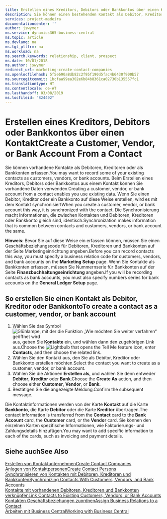 ```yaml
---
title: Erstellen eines Kreditors, Debitors oder Bankkontos über einen Kontakt | Microsoft Docs
description: Sie können einen bestehenden Kontakt als Debitor, Kreditor oder Bankkonto mithilfe der vorhandenen Daten und angeben Geschäftsbeziehung erfassen.
services: project-madeira
documentationcenter: ''
author: jswymer
ms.service: dynamics365-business-central
ms.topic: article
ms.devlang: na
ms.tgt_pltfrm: na
ms.workload: na
ms.search.keywords: relationship, client, prospect
ms.date: 10/01/2018
ms.author: jswymer
redirect_url: marketing-create-contact-companies
ms.openlocfilehash: 5f5e690a8db82c2f95f190d5fac4b6430f900b57
ms.sourcegitcommit: 1bcfaa99ea302e6b84b8361ca02730b135557fc1
ms.translationtype: HT
ms.contentlocale: de-AT
ms.lasthandoff: 03/08/2019
ms.locfileid: "824492"
---
```

# <a name="create-a-customer-vendor-or-bank-account-from-a-contact"></a><span data-ttu-id="e41f4-103">Erstellen eines Kreditors, Debitors oder Bankkontos über einen Kontakt</span><span class="sxs-lookup"><span data-stu-id="e41f4-103">Create a Customer, Vendor, or Bank Account From a Contact</span></span>
<span data-ttu-id="e41f4-104">Sie können vorhandene Kontakte als Debitoren, Kreditoren oder als Bankkonten erfassen.</span><span class="sxs-lookup"><span data-stu-id="e41f4-104">You may want to record some of your existing contacts as customers, vendors, or bank accounts.</span></span> <span data-ttu-id="e41f4-105">Beim Erstellen eines Kreditors, Debitors oder Bankkontos aus einem Kontakt können Sie vorhandene Daten verwenden.</span><span class="sxs-lookup"><span data-stu-id="e41f4-105">Creating a customer, vendor, or bank account from a contact enables you use existing data.</span></span> <span data-ttu-id="e41f4-106">Wenn Sie einen Debitor, Kreditor oder ein Bankkonto auf diese Weise erstellen, wird es mit dem Kontakt synchronisiert</span><span class="sxs-lookup"><span data-stu-id="e41f4-106">When you create a customer, vendor, or bank account this way, it is synchronized with the contact.</span></span> <span data-ttu-id="e41f4-107">Die Synchronisierung macht Informationen, die zwischen Kontakten und Debitoren, Kreditoren oder Bankkonto gleich sind, identisch.</span><span class="sxs-lookup"><span data-stu-id="e41f4-107">Synchronization makes information that is common between contacts and customers, vendors, or bank account the same.</span></span>

<span data-ttu-id="e41f4-108">**Hinweis**: Bevor Sie auf diese Weise ein erfassen können, müssen Sie einen Geschäftsbeziehungscode für Debitoren, Kreditoren und Bankkonten auf der Seite Marketingeinrichtung angeben.</span><span class="sxs-lookup"><span data-stu-id="e41f4-108">Before you can record contacts this way, you must specify a business relation code for customers, vendors, and bank accounts on the **Marketing Setup** page.</span></span> <span data-ttu-id="e41f4-109">Wenn Sie Kontakte als Bankkonten erfassen, müssen Sie Nummernserie für Bankkonten auf der Seite **Finanzbuchhaltungseinrichtung** angeben.</span><span class="sxs-lookup"><span data-stu-id="e41f4-109">If you will be recording contacts as bank accounts, you must also specify numbers series for bank accounts on the **General Ledger Setup** page.</span></span>

## <a name="to-create-a-contact-as-a-customer-vendor-or-bank-account"></a><span data-ttu-id="e41f4-110">So erstellen Sie einen Kontakt als Debitor, Kreditor oder Bankkonto</span><span class="sxs-lookup"><span data-stu-id="e41f4-110">To create a contact as a customer, vendor, or bank account</span></span>
1. <span data-ttu-id="e41f4-111">Wählen Sie das Symbol ![Glühlampe, mit der die Funktion „Wie möchten Sie weiter verfahren“ geöffnet wird](media/ui-search/search_small.png "Wie möchten Sie weiter verfahren?") aus, geben Sie **Kontakte** ein, und wählen dann den zugehörigen Link aus.</span><span class="sxs-lookup"><span data-stu-id="e41f4-111">Choose the ![Lightbulb that opens the Tell Me feature](media/ui-search/search_small.png "Tell me what you want to do") icon, enter **Contacts**, and then choose the related link.</span></span>
2. <span data-ttu-id="e41f4-112">Wählen Sie den Kontakt aus, den Sie als Debitor, Kreditor oder Bankkonto erstellen möchten.</span><span class="sxs-lookup"><span data-stu-id="e41f4-112">Select the contact you want to create as a customer, vendor, or bank account.</span></span>
3. <span data-ttu-id="e41f4-113">Wählen Sie die Aktionen **Erstellen als**, und wählen Sie denn entweder **Debitor**, **Kreditor** oder **Bank**.</span><span class="sxs-lookup"><span data-stu-id="e41f4-113">Choose the **Create As** action, and then choose either **Customer**, **Vendor**, or **Bank**.</span></span>
4. <span data-ttu-id="e41f4-114">Bestätigen Sie die angezeigte Meldung.</span><span class="sxs-lookup"><span data-stu-id="e41f4-114">Confirm the subsequent message.</span></span>

<span data-ttu-id="e41f4-115">Die Kontaktinformationen werden von der Karte **Kontakt** auf die Karte **Bankkonto**, die Karte **Debitor** oder die Karte **Kreditor** übertragen.</span><span class="sxs-lookup"><span data-stu-id="e41f4-115">The contact information is transferred from the **Contact** card to the **Bank Account** card, the **Customer** card, or the **Vendor** card.</span></span> <span data-ttu-id="e41f4-116">Sie können den einzelnen Karten spezifische Informationen, wie Fakturierungs- und Zahlungsdetails hinzufügen.</span><span class="sxs-lookup"><span data-stu-id="e41f4-116">You may want to add specific information to each of the cards, such as invoicing and payment details.</span></span>

## <a name="see-also"></a><span data-ttu-id="e41f4-117">Siehe auch</span><span class="sxs-lookup"><span data-stu-id="e41f4-117">See Also</span></span>
[<span data-ttu-id="e41f4-118">Erstellen von Kontaktunternehmen</span><span class="sxs-lookup"><span data-stu-id="e41f4-118">Create Contact Companies</span></span>](marketing-create-contact-companies.md)  
[<span data-ttu-id="e41f4-119">Anlegen von Kontaktpersonen</span><span class="sxs-lookup"><span data-stu-id="e41f4-119">Create Contact Persons</span></span>](marketing-create-contact-persons.md)  
[<span data-ttu-id="e41f4-120">Synchronisieren von Kontakten mit Debitoren, Kreditoren und Bankkonten</span><span class="sxs-lookup"><span data-stu-id="e41f4-120">Synchronizing Contacts With Customers, Vendors, and Bank Accounts</span></span>](marketing-synchronize-contacts-customers-vendors-bank-accounts.md)  
[<span data-ttu-id="e41f4-121">Kontakte mit vorhandenen Debitoren, Kreditoren und Bankkonten verknüpfen</span><span class="sxs-lookup"><span data-stu-id="e41f4-121">Link Contacts to Existing Customers, Vendors, or Bank Accounts</span></span>](marketing-how-link-contact.md)  
[<span data-ttu-id="e41f4-122">Kontakten Geschäftsbeziehungen zuordnen</span><span class="sxs-lookup"><span data-stu-id="e41f4-122">Assign Business Relations to a Contact</span></span>](marketing-business-relations.md#AssignBusRelContact)  
[<span data-ttu-id="e41f4-123">Arbeiten mit  Business Central</span><span class="sxs-lookup"><span data-stu-id="e41f4-123">Working with Business Central</span></span>](ui-work-product.md)
